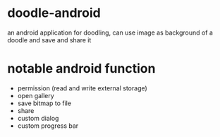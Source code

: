 # doodle-android
an android application for doodling, can use image as background of a doodle and save and share it

# notable android function
- permission (read and write external storage)
- open gallery
- save bitmap to file
- share
- custom dialog
- custom progress bar

